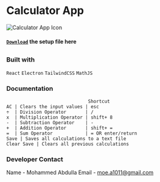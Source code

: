 # Calculator App
![Calculator App Icon](./resources/icon.ico)

#### [`Download`](https://www.dropbox.com/sh/783xt9vd9zvz1cg/AAB0QByt_sPKuKT--00mkhOya?dl=0) the setup file here

##

### Built with
`React` `Electron` `TailwindCSS` `MathJS`

### Documentation
```
                              Shortcut
AC | Clears the input values | esc
÷  | Division Operator       | /
x  | Multiplication Operator | shift+ 8
-  | Subtraction Operator    | -
+  | Addition Operator       | shift+ =
=  | Sum Operator            | = OR enter/return
Save | Saves all calculations to a text file
Clear Save | Clears all previous calculations
```

### Developer Contact

Name - Mohammed Abdulla
Email - moe.a1011@gmail.com
